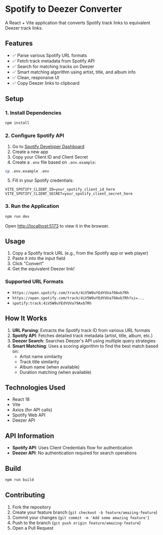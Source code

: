 # Spotify to Deezer Converter

A React + Vite application that converts Spotify track links to equivalent Deezer track links.

## Features

- ✅ Parse various Spotify URL formats
- ✅ Fetch track metadata from Spotify API  
- ✅ Search for matching tracks on Deezer
- ✅ Smart matching algorithm using artist, title, and album info
- ✅ Clean, responsive UI
- ✅ Copy Deezer links to clipboard

## Setup

### 1. Install Dependencies

```bash
npm install
```

### 2. Configure Spotify API

1. Go to [Spotify Developer Dashboard](https://developer.spotify.com/dashboard)
2. Create a new app
3. Copy your Client ID and Client Secret
4. Create a `.env` file based on `.env.example`:

```bash
cp .env.example .env
```

5. Fill in your Spotify credentials:

```env
VITE_SPOTIFY_CLIENT_ID=your_spotify_client_id_here
VITE_SPOTIFY_CLIENT_SECRET=your_spotify_client_secret_here
```

### 3. Run the Application

```bash
npm run dev
```

Open [http://localhost:5173](http://localhost:5173) to view it in the browser.

## Usage

1. Copy a Spotify track URL (e.g., from the Spotify app or web player)
2. Paste it into the input field
3. Click "Convert" 
4. Get the equivalent Deezer link!

### Supported URL Formats

- `https://open.spotify.com/track/4iV5W9uYEdYUVa79Axb7Rh`
- `https://open.spotify.com/track/4iV5W9uYEdYUVa79Axb7Rh?si=...`
- `spotify:track:4iV5W9uYEdYUVa79Axb7Rh`

## How It Works

1. **URL Parsing**: Extracts the Spotify track ID from various URL formats
2. **Spotify API**: Fetches detailed track metadata (artist, title, album, etc.)
3. **Deezer Search**: Searches Deezer's API using multiple query strategies
4. **Smart Matching**: Uses a scoring algorithm to find the best match based on:
   - Artist name similarity
   - Track title similarity  
   - Album name (when available)
   - Duration matching (when available)

## Technologies Used

- React 18
- Vite
- Axios (for API calls)
- Spotify Web API
- Deezer API

## API Information

- **Spotify API**: Uses Client Credentials flow for authentication
- **Deezer API**: No authentication required for search operations

## Build

```bash
npm run build
```

## Contributing

1. Fork the repository
2. Create your feature branch (`git checkout -b feature/amazing-feature`)
3. Commit your changes (`git commit -m 'Add some amazing feature'`)
4. Push to the branch (`git push origin feature/amazing-feature`)
5. Open a Pull Request
